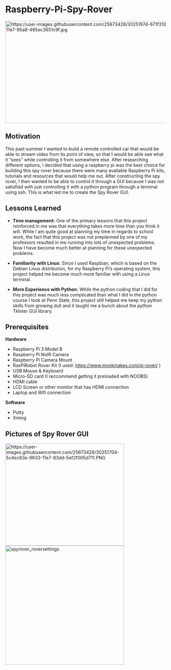 # Raspberry-Pi-Spy-Rover
<img src="https://user-images.githubusercontent.com/25673428/30251974-671f310e-9638-11e7-95a8-465ec3651c9f.jpg" alt="https://user-images.githubusercontent.com/25673428/30251974-671f310e-9638-11e7-95a8-465ec3651c9f.jpg" class="shrinkToFit" width="569" height="320">

## Motivation

This past summer I wanted to build a remote controlled car that would be able to stream video from its point of view, so that I would be able see what it “sees” while controlling it from somewhere else. After researching different options, I decided that using a raspberry pi was the best choice for building this spy rover because there were many available Raspberry Pi kits, tutorials and resources that would help me out. After constructing the spy rover, I then wanted to be able to control it through a GUI because I was not satisfied with just controlling it with a python program through a terminal using ssh. This is what led me to create the Spy Rover GUI.

## Lessons Learned

* **Time management:**
	One of the primary lessons that this project reinforced in me was that everything takes more time than you think it will. While I am quite good at planning my time in regards to school work, the fact that this project was not preplanned by one of my professors resulted in me running into lots of unexpected problems. Now I have become much better at planning for these unexpected problems.

* **Familiarity with Linux:**
	Since I used Raspbian, which is based on the Debian Linux distribution, for my Raspberry Pi’s operating system, this project helped me become much more familiar with using a Linux terminal.

* **More Experience with Python:**
	While the python coding that I did for this project was much less complicated than what I did in the python course I took at Penn State, this project still helped me keep my python skills from growing dull and it taught me a bunch about the python TkInter GUI library.

## Prerequisites
**Hardware**
  * Raspberry Pi 3 Model B
  * Raspberry Pi NoIR Camera
  * Raspberry Pi Camera Mount
  * RasPiRobot Rover Kit (I used: https://www.monkmakes.com/pi-rover/ )
  * USB Mouse & Keyboard
  * Micro-SD card (I reccommend getting it preloaded with NOOBS)
  * HDMI cable
  * LCD Screen or other monitor that has HDMI connection
  * Laptop and Wifi connection
  
**Software**
  * Putty
  * Xming

## Pictures of Spy Rover GUI

<img src="https://user-images.githubusercontent.com/25673428/30251704-5c4ec83e-9633-11e7-83dd-5ef2f005d711.PNG" alt="https://user-images.githubusercontent.com/25673428/30251704-5c4ec83e-9633-11e7-83dd-5ef2f005d711.PNG" class="shrinkToFit transparent" width="373" height="320">

<img alt="spyrover_roversettings" src="https://user-images.githubusercontent.com/25673428/30251852-08678d16-9636-11e7-84a7-070a334c7390.PNG" style="max-width:100%;" width="373">
